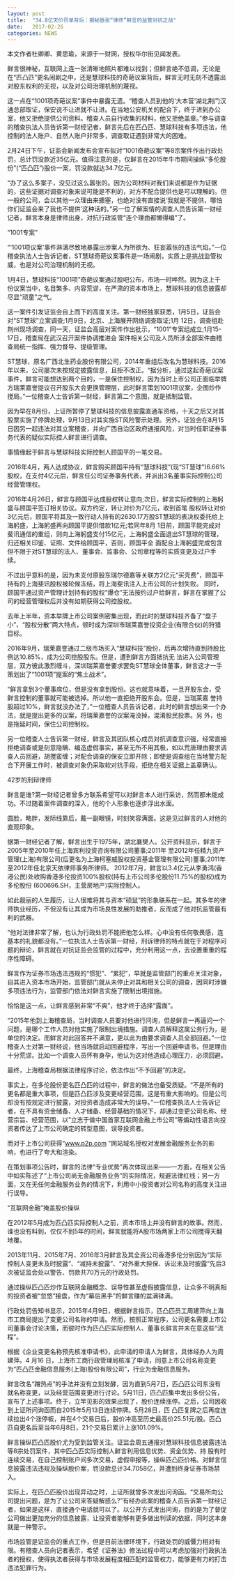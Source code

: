 ```yaml
---
layout: post
title:  "34.8亿天价罚单背后：揭秘嚣张“律师”鲜言的监管对抗之战"
date:   2017-02-26 
categories: NEWS
---
```

本文作者杜卿卿、黄思瑜，来源于一财网，授权华尔街见闻发表。

鲜言很神秘，互联网上连一张清晰地照片都难以找到；但鲜言绝不低调，无论是在“匹凸匹”更名闹剧之中，还是慧球科技的奇葩议案背后，鲜言无时无刻不透露出对股东权利的无视，以及对公司治理机制的蔑视。

这一点在“1001项奇葩议案”事件中暴露无遗。“稽查人员到他的‘大本营’湖北荆门汉通总部取证，保安说不让进就不让进。在当地公安机关的配合下，终于进到办公室，他又拒绝提供公司资料。稽查人员自行收集的材料，他又拒绝盖章。”参与调查的稽查执法人员告诉第一财经记者，鲜言先后在匹凸匹、慧球科技有多项违法，他控制的法人账户、自然人账户非常多，调查取证遇到非常大的困难。

2月24日下午，证监会新闻发布会宣布拟对“1001奇葩议案”等8宗案件作出行政处罚，总计罚没款近35亿元。值得注意的是，仅鲜言在2015年牛市期间操纵“多伦股份”(“匹凸匹”)股价一案，罚没款就达34.7亿元。

“办了这么多案子，没见过这么嚣张的。因为公司材料对我们来说都是作为证据的，这些证据对调查对象来说可能是不利的，对方不配合提供也是可以理解的。但一般的公司，会以其他一众理由来搪塞，也绝对没有直接说‘我就是不提供，哪怕你们证监会来了我也不提供’这种话的。”另一位了解案情的调查人员告诉第一财经记者，鲜言本身是律师出身，对抗行政监管“连个理由都懒得编”了。

“1001专案”

“‘1001项议案’事件淋漓尽致地暴露出涉案人为所欲为、狂妄嚣张的违法气焰。”一位稽查执法人士告诉记者，ST慧球奇葩议案事件是一场闹剧，实质上是挑战监管权威，也是对公司治理机制的无视。

1月4日，慧球科技“1001项”奇葩议案通过股吧公布，市场一时哗然。因为这上千份议案当中，名目繁多、内容荒谬，在严肃的资本市场上，慧球科技的信息披露却尽显“顽童”之气。

这一案件引发证监会自上而下的高度关注。第一财经独家获悉，1月5日，证监会对“ST慧球”立案调查;1月9日，北京、上海展开网络调查取证;1月 12日，调查组赴荆州现场调查，同一天，证监会高层对案件作出批示，“1001”专案组成立;1月15-17日，稽查局在武汉召开案件协调推进会 案件相关公司及人员所涉全部案件由稽查局统一指挥、强力督导、提级管理。

ST慧球，原名广西北生药业股份有限公司，2014年重组后改名为慧球科技。2016年以来，公司屡次未按规定披露信息，且拒不改正。“据分析，通过这起奇葩议案事件，鲜言可能想达到两个目的，一是保住控制权，因为当时上市公司正面临举牌方瑞莱嘉誉提议召开股东大会更换管理层，此时鲜言策划1001项议案，企图炒作搅局。”一位稽查人士告诉第一财经，鲜言第二个意图，就是抵制监管。

因为早在8月份，上证所暂停了慧球科技的信息披露直通车资格，十天之后又对其股票实施了停牌处理，9月13日对其实施ST风险警示处理。另外，证监会在8月15日因另一起违法对其立案稽查，并向广西自治区政府通报风险，对当时任职证券事务代表的疑似实际控人鲜言进行调查。

事情缘起于鲜言与慧球科技实际控制人顾国平的一笔交易。

2016年4月，两人达成协议，鲜言购买顾国平持有“慧球科技”(现“ST慧球”)6.66%股权，在支付4亿元后，鲜言任公司证券事务代表，并派出3名董事实际控制公司经营管理权。

2016年4月26日，鲜言与顾国平达成股权转让意向;次日，鲜言实际控制的上海躬盛与顾国平签订相关协议。双方约定，转让对价为7亿元，收到首笔 股权转让对价3亿元后，顾国平将其及一致行动人持有的2630.17万股ST慧球的表决权委托给上海躬盛，上海躬盛再向顾国平提供借款1亿元;若同年8月 1日前，顾国平能完成对斐讯通信的重组，则向上海躬盛支付15亿元，上海躬盛全面退出ST慧球的管理，归还相关印鉴、证照、文件给顾国平，否则，顾国平全 面配合上海躬盛完成包含但不限于对ST慧球的法人、董事会、监事会、公司章程等的实质变更及过户手续。

不过出乎意料的是，因为未支付原股东瑞尔德嘉等关联方2亿元“买壳费”，顾国平持有的上海斐讯股权被轮候冻结，将上海斐讯注入上市公司的计划失败。 同时，顾国平通过资产管理计划持有的股权“爆仓”无法按约过户给鲜言，鲜言在掌握了公司的经营管理权后并没有如期获得公司控股权。

去年上半年，资本举牌上市公司案例密集出现，而此时的慧球科技齐备了“盘子小”、“股权分散”两大特点，顿时成为深圳市瑞莱嘉誉投资企业(有限合伙)的狩猎目标。

2016年9月，瑞莱嘉誉通过二级市场买入“慧球科技”股份，后再次增持直到持股比例达10.85%，成为公司控股股东。但是，遭到鲜言方面抵抗无 法进入公司管理层，双方彼此激烈缠斗，深圳瑞莱嘉誉要求罢免ST慧球全体董事，鲜言这才一手策划出了“1001项”提案的“焦土战术”。

“鲜言拿到3个董事席位，但是没有拿到股份。这也就意味着，一旦开股东会，受鲜言控制的董事就可能被选掉。所以他一直拒绝开股东会。但是，当瑞莱嘉 誉持股超过10%，鲜言就没办法了，”一位稽查人员告诉记者，此时的鲜言想出来一个办法，就是提出更多的议案，将瑞莱嘉誉的议案淹没掉，混淆股民投票。另 外，也是拖延时间，保住公司控制权。

另一位稽查人士告诉第一财经，鲜言及其团队核心成员对抗调查意识强，经常直接拒绝调查或是刻意隐瞒、编造虚假事实，甚至无所不用其极，如以荒唐理由要求调查人员回避，胡搅蛮缠；对配合调查的保安立即开除；即使是调查组在当地警方配合下开展工作时，被调查对象仍采取软对抗手段，拒绝在相关证据上盖章确认。

42岁的刑辩律师

鲜言是谁?第一财经记者曾多方联系希望可以对鲜言本人进行采访，然而都未能成功。不过随着案件调查的深入，他的个人形象也逐步浮出水面。

圆脸，略胖，发际线靠后，戴一副眼镜，时刻笑容满面。这是见过鲜言的人对他的直观印象。

据第一财经记者了解，鲜言出生于1975年，湖北襄樊人。公开资料显示，鲜言于2005年至2010年任上海宾利投资咨询有限公司董事;2011年 至2012年任精九资产管理(上海)有限公司(后更名为上海柯塞威股权投资基金管理有限公司)董事;2011年至2012年任北京天依律师事务所律师。 2012年7月，鲜言以3.4亿元从李勇鸿(香港公民)处收购香港多伦投资100%股权(持有上市公司多伦股份11.75%的股权)成为多伦股份 (600696.SH，主营房地产)实际控制人。

如此靓丽的人生履历，让人很难将其与资本“硕鼠”的形象联系在一起。其多年的律师执业经历，不但没有让其成为市场良性发展的助推者，反而成了他对抗监管最有利的武器。

“他对法律非常了解，也认为行政处罚不能把他怎么样。心中没有任何敬畏感，连基本的礼貌都没有。”一位执法人士告诉第一财经，刑诉律师的特点就在于对程序问题的辩论，鲜言就在对抗证监会监管的过程中，充分利用这一点，去设置重重的程序性障碍。

鲜言作为证券市场违法违规的“惯犯”、“累犯”，早就是监管部门的重点关注对象，自其进入资本市场开始，监管部门就从未停止对其和相关公司的调查，因同时涉嫌多项违法行为，监管部门依法对鲜言实施了限制出境措施。

恰恰是这一点，让鲜言感到非常“不爽”，他才终于选择“露面”。

“2015年他到上海稽查局，当时调查人员要对他进行问询，但是鲜言一再逼问一个问题，是哪个工作人员对他实施了限制出境措施。调查人员解释这属公务行为，是单位的决定。而鲜言对此回答并不满意，更以此为由要求调查人员全部回避。”一位稽查人士对第一财经说，他当场就启动回避程序，写出一个回避申请书，但是理由十分荒谬。比如一个调查人员怀有身孕，他认为这对他造成心理压力，必须回避。

最终，上海稽查局根据法律程序讨论，依法作出“不予回避”的决定。

事实上，在多伦股份更名匹凸匹的过程中，鲜言的做法也备受质疑。“不是所有的更名都是重大事项，但是匹凸匹涉及变更经营范围，这是有重大影响的。但是公司却没有按规定进行披露，对投资者造成非常大的误导。”一位稽查执法人士告诉记者，在不具有资金储备、人才储备、经营基础的情况下，却通过变更公司名称、经营宗旨、经营范围，以”立志于做中国首家互联网金融上市公司”等煽动性语言向投资者传达了上市公司确定的转型意图，误导投资者。

而对于上市公司获得“www.p2p.com ”网站域名授权对发展金融服务业务的影响，也进行了夸大和渲染。

在策划事项公告时，鲜言的法律“专业优势”再次体现出来——一方面，在相关公告中如实陈述了“上市公司尚无金融服务业务”的实际情况，规避法律红线；另一方面，又在无任何金融服务业务的情况下，利用中小投资者对公司名称的高度关注进行误导。

“互联网金融”掩盖股价操纵

在2012年5月成为匹凸匹实际控制人之前，资本市场上并没有鲜言的故事。然而，谁也没有料到，仅仅不到5年的时间，鲜言就能将A股市场两家上市公司搅得天翻地覆。

2013年11月、2015年7月、2016年3月鲜言及其全资公司香港多伦分别因为“实际控制人变更未及时披露”、“减持未披露”、“对外重大担保、诉讼未及时披露”先后3次被证监会处以警告、罚款共70万元的行政处罚。

通过操纵匹凸匹炒作互联网金融概念、误导性甚至虚假披露信息，让众多不明真相的投资者被“忽悠”接盘，作为“幕后黑手”的鲜言赚的盆满钵满。

行政处罚告知书显示，2015年4月9日，根据鲜言指示，匹凸匹员工周建萍向上海市工商局提出了变更公司名称的申请。然而，按照正常程序，公司更名需要上市公司董事会讨论决策，而彼时作为匹凸匹实际控制人、董事长鲜言并未在意这些“流程”。

根据《企业变更名称预先核准申请书》，此申请的申请人为鲜言，具体经办人为周建萍。4 月16 日，上海市工商行政管理局核准了申请，同意上市公司名称变更为“匹凸匹金融信息服务(上海)股份有限公司”，行业为金融信息服务。

鲜言改名“蹭热点”的手法并没有立刻发酵，因为直到5月7日，匹凸匹公司东没有就名称变更，以及经营范围变更进行讨论。5月11日，匹凸匹集中发出多份公告，宣布了上述事项。终于，立竿见影的效果出现了，股价连续涨停。之后，公司因收到上证所问询函而自2015年5月13日连续停牌。5月28日，匹 凸匹复牌之后再度连续拉出4个涨停板，并在4个交易日后，股价冲高至历史最高价25.51元/股。匹凸匹自更名后至当年6月8日，21个交易日累计上涨101.09%。

鲜言操纵匹凸匹股价尤为受到监管关注。证监会周五通报对慧球科技信息披露违法等8宗处罚案件，其中匹凸匹实际控制人鲜言利用信息优势、资金优势、持 股有时连续交易，在自己控制账户间多次交易，虚假申报等，操纵匹凸匹价格。对鲜言信息披露违法违规及操纵股价案，罚没款总计34.7058亿，并遭到终身证券市场禁入。

实际上，在匹凸匹股价出现异动之时，上证所就曾多次发出问询函。“交易所向公司提出问题，是为了让公司来答疑解惑么?”有经办此案的稽查人员告诉第一财经记者，如果是这样，直接通个电话就可以了。以公开方式发出问询，目的是为了督促公司做出更加充分的信息披露，让投资者能够有更多做出判读的依据，同时这本身就是一种警示。

市场监管是证监会的重点工作，但是目前法律环境下，行政处罚的威慑力相对有限。有稽查人员向记者表示，希望《证券法》修法过程中可以考虑加强对行政执法者的授权，使得执法者获得与市场发展程度相匹配的监管权力，能够更有力的打击违法犯罪行为。


